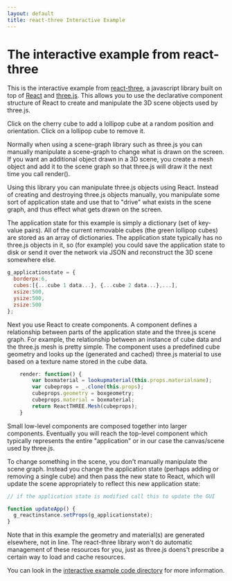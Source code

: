 ```yaml
---
layout: default
title: react-three Interactive Example
---
```


# The interactive example from react-three

This is the interactive example from
[react-three](https://github.com/Izzimach/react-three),
a javascript library built on top of
[React](https://github.com/https://github.com/facebook/react) and
[three.js](https://github.com/mrdoob/three.js).
This allows you to use the declarative component structure of React to
create and manipulate the 3D scene objects used by three.js.

Click on the cherry cube to add a lollipop cube at a random position
and orientation. Click on a lollipop cube to remove it.

<div id="three-box"></div>

Normally when using a scene-graph library such as three.js you can manually
manipulate a scene-graph to change what is drawn on the screen.  If you want an
additional object drawn in a 3D scene, you create a mesh object and add it to the
scene graph so that three.js will draw it the next time you call render().

Using this library you can manipulate three.js objects using React.
Instead of creating and destroying three.js objects manually, you manipulate
some sort of application state and use that to "drive" what exists in the scene graph,
and thus effect what gets drawn on the screen.

The application state for this example is simply a dictionary (set of key-value pairs). All of the
current removable cubes (the green lollipop cubes) are stored as an array of dictionaries.
The application state typically has no three.js objects in it, so (for example) you could
save the application state to disk or send it over the network via JSON and reconstruct
the 3D scene somewhere else.

~~~javascript
g_applicationstate = {
  borderpx:6,
  cubes:[{...cube 1 data...}, {...cube 2 data...},...],
  xsize:500,
  ysize:500,
  zsize:500
};
~~~

Next you use React to create components.  A component
defines a relationship between parts of the application state and
the three.js scene graph. For example, the relationship between an instance of cube data
and the three.js mesh is pretty simple. The component uses a predefined cube
geometry and looks up the (generated and cached) three.js material
to use based on a texture name stored in the cube data.

~~~~javascript
    render: function() {
        var boxmaterial = lookupmaterial(this.props.materialname);
        var cubeprops = _.clone(this.props);
        cubeprops.geometry = boxgeometry;
        cubeprops.material = boxmaterial;
        return ReactTHREE.Mesh(cubeprops);
    }
~~~~

Small low-level components are composed together into larger components. Eventually
you will reach the top-level component which typically represents the entire
"application" or in our case the canvas/scene used by three.js.

To change something in the scene, you don't manually manipulate the scene graph. Instead
you change the application state (perhaps adding or removing a single cube) and then
pass the new state to React, which will update the scene appropriately to reflect this
new application state:

~~~javascript
// if the application state is modified call this to update the GUI

function updateApp() {
  g_reactinstance.setProps(g_applicationstate);
}
~~~

Note that in this example the geometry and material(s) are generated elsewhere, not in line.
The react-three library won't do automatic management of these resources for you, just as
three.js doens't prescribe a certain way to load and cache resources.

You can look in the
[interactive example code directory](https://github.com/Izzimach/react-three/tree/master/examples/interactive)
for more information.

<script src="scripts/lodash.min.js"></script>
<script src="scripts/three.min.js"></script>
<script src="scripts/react-three.js"></script>
<script src="scripts/interactive.js"></script>
<script>
window.onload = interactiveexamplestart;
</script>
